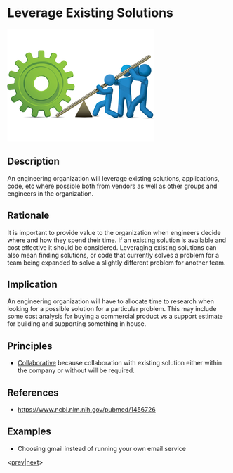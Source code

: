 # Leverage Existing Solutions
![leverage-existing-solutions](../../images/leverage-existing-solutions.png)

## Description
An engineering organization will leverage existing solutions, applications, code, etc where possible both from vendors as well as other groups and engineers in the organization.

## Rationale
It is important to provide value to the organization when engineers decide where and how they spend their time.  If an existing solution is available and cost effective it should be considered.  Leveraging existing solutions can also mean finding solutions, or code that currently solves a problem for a team being expanded to solve a slightly different problem for another team.

## Implication
An engineering organization will have to allocate time to research when looking for a possible solution for a particular problem.  This may include some cost analysis for buying a commercial product vs a support estimate for building and supporting something in house.

## Principles
* [Collaborative](../design-principles/collaborative.md) because collaboration with existing solution either within the company or without will be required.

## References
* https://www.ncbi.nlm.nih.gov/pubmed/1456726

## Examples
* Choosing gmail instead of running your own email service

<[prev](prefer-open-source.md)|[next](avoid-vendor-lock-in.md)>
